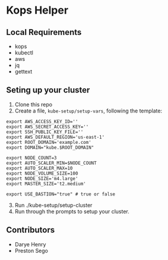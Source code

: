 # Kops Helper

## Local Requirements

- kops
- kubectl
- aws
- jq
- gettext

## Seting up your cluster

1. Clone this repo
2. Create a file, `kube-setup/setup-vars`, following the template:
```
export AWS_ACCESS_KEY_ID=''
export AWS_SECRET_ACCESS_KEY=''
export SSH_PUBLIC_KEY_FILE=''
export AWS_DEFAULT_REGION='us-east-1'
export ROOT_DOMAIN='example.com'
export DOMAIN="kube.$ROOT_DOMAIN"

export NODE_COUNT=3
export AUTO_SCALER_MIN=$NODE_COUNT
export AUTO_SCALER_MAX=10
export NODE_VOLUME_SIZE=100
export NODE_SIZE='m4.large'
export MASTER_SIZE='t2.medium'

export USE_BASTION="true" # true or false
```

3. Run ./kube-setup/setup-cluster
4. Run through the prompts to setup your cluster.

## Contributors

- Darye Henry
- Preston Sego

